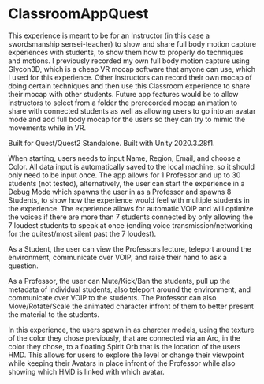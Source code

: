# ClassroomAppQuest

This experience is meant to be for an Instructor (in this case a swordsmanship sensei-teacher) to show and share full body motion capture experiences with students, to show them how to properly do techniques and motions. I previously recorded my own full body motion capture using Glycon3D, which is a cheap VR mocap software that anyone can use, which I used for this experience. Other instructors can record their own mocap of doing certain techniques and then use this Classroom experience to share their mocap with other students. Future app features would be to allow instructors to select from a folder the prerecorded mocap animation to share with connected students as well as allowing users to go into an avatar mode and add full body mocap for the users so they can try to mimic the movements while in VR.

Built for Quest/Quest2 Standalone. Built with Unity 2020.3.28f1.

When starting, users needs to input Name, Region, Email, and choose a Color. All data input is automatically saved to the local machine, so it should only need to be input once. The app allows for 1 Professor and up to 30 students (not tested), alternatively, the user can start the experience in a Debug Mode which spawns the user in as a Professor and spawns 8 Students, to show how the experience would feel with multiple students in the experience. The experience allows for automatic VOIP and will optimize the voices if there are more than 7 students connected by only allowing the 7 loudest students to speak at once (ending voice transmission/networking for the quitest/most silent past the 7 loudest).

As a Student, the user can view the Professors lecture, teleport around the environment, communicate over VOIP, and raise their hand to ask a question.

As a Professor, the user can Mute/Kick/Ban the students, pull up the metadata of individual students, also teleport around the environment, and communicate over VOIP to the students. The Professor can also Move/Rotate/Scale the animated character infront of them to better present the material to the students.

In this experience, the users spawn in as charcter models, using the texture of the color they chose previously, that are connected via an Arc, in the color they chose, to a floating Spirit Orb that is the location of the users HMD. This allows for users to explore the level or change their viewpoint while keeping their Avatars in place infront of the Professor while also showing which HMD is linked with which avatar.
